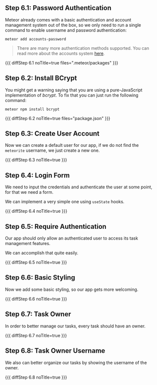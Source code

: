 ## Step 6.1: Password Authentication

Meteor already comes with a basic authentication and account management system out of the box, so we only need to run a single command to enable username and password authentication:

```
meteor add accounts-password
```

> There are many more authentication methods supported. You can read more about the accounts system [here](https://docs.meteor.com/api/accounts.html).

{{{ diffStep 6.1 noTitle=true files=".meteor/packages" }}}

## Step 6.2: Install BCrypt

You might get a warning saying that you are using a pure-JavaScript implementation of _bcrypt_. To fix that you can just run the following command:

```
meteor npm install bcrypt
```

{{{ diffStep 6.2 noTitle=true files="package.json" }}}

## Step 6.3: Create User Account

Now we can create a default user for our app, if we do not find the `meteorite` username, we just create a new one.

{{{ diffStep 6.3 noTitle=true }}}

## Step 6.4: Login Form

We need to input the credentials and authenticate the user at some point, for that we need a form.

We can implement a very simple one using `useState` hooks.

{{{ diffStep 6.4 noTitle=true }}}

## Step 6.5: Require Authentication

Our app should only allow an authenticated user to access its task management features.

We can accomplish that quite easily.

{{{ diffStep 6.5 noTitle=true }}}

## Step 6.6: Basic Styling

Now we add some basic styling, so our app gets more welcoming.

{{{ diffStep 6.6 noTitle=true }}}

## Step 6.7: Task Owner

In order to better manage our tasks, every task should have an owner.

{{{ diffStep 6.7 noTitle=true }}}

## Step 6.8: Task Owner Username

We also can better organize our tasks by showing the username of the owner.

{{{ diffStep 6.8 noTitle=true }}}